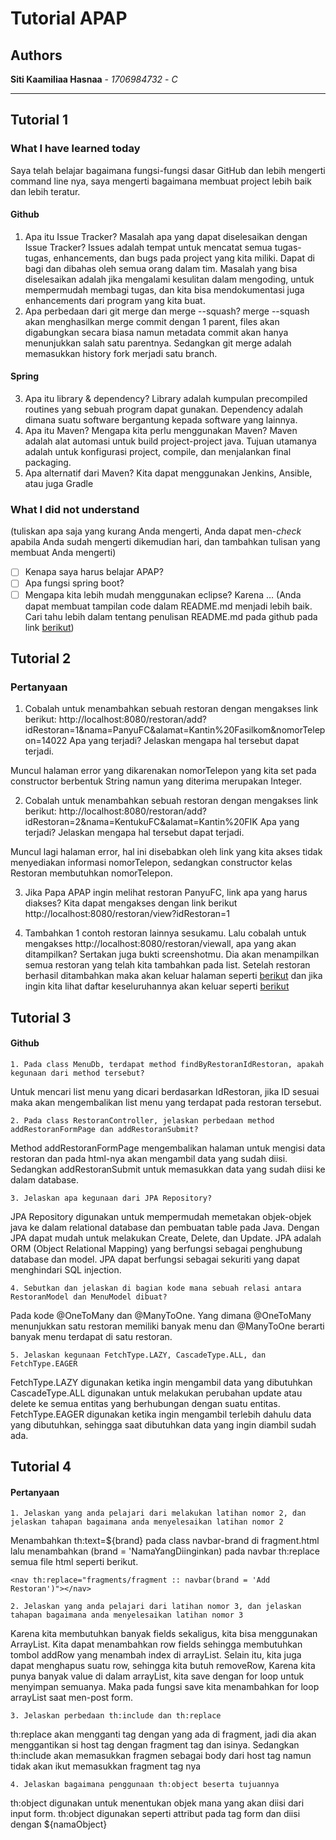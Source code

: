 

# Tutorial APAP
## Authors
**Siti Kaamiliaa Hasnaa** - *1706984732* - *C*

---
## Tutorial 1
### What I have learned today
Saya telah belajar bagaimana fungsi-fungsi dasar GitHub dan lebih mengerti command line nya, saya mengerti bagaimana membuat project lebih baik dan lebih teratur.
#### Github
1. Apa itu Issue Tracker? Masalah apa yang dapat diselesaikan dengan Issue Tracker?
   Issues adalah tempat untuk mencatat semua tugas-tugas, enhancements, dan bugs pada project yang kita miliki. Dapat di bagi dan dibahas oleh semua orang dalam tim.
   Masalah yang bisa diselesaikan adalah jika mengalami kesulitan dalam mengoding, untuk mempermudah membagi tugas, dan kita bisa mendokumentasi juga enhancements dari program yang kita buat. 
2. Apa perbedaan dari git merge dan merge --squash?
merge --squash akan menghasilkan merge commit dengan 1 parent, files akan digabungkan secara biasa namun metadata commit akan hanya menunjukkan salah satu parentnya. Sedangkan git merge adalah memasukkan history fork merjadi satu branch. 
#### Spring
3. Apa itu library & dependency?
Library adalah kumpulan precompiled routines yang sebuah program dapat gunakan. Dependency adalah dimana suatu software bergantung kepada software yang lainnya. 
4. Apa itu Maven? Mengapa kita perlu menggunakan Maven?
Maven adalah alat automasi untuk build project-project java. Tujuan utamanya adalah untuk konfigurasi project, compile, dan menjalankan final packaging.
5. Apa alternatif dari Maven?
Kita dapat menggunakan Jenkins, Ansible, atau juga Gradle
### What I did not understand
(tuliskan apa saja yang kurang Anda mengerti, Anda dapat men-_check_ apabila Anda sudah mengerti
dikemudian hari, dan tambahkan tulisan yang membuat Anda mengerti)
- [ ] Kenapa saya harus belajar APAP?
- [ ] Apa fungsi spring boot?
- [ ] Mengapa kita lebih mudah menggunakan eclipse?
Karena …
(Anda dapat membuat tampilan code dalam README.md menjadi lebih baik. Cari tahu lebih dalam
tentang penulisan README.md pada github pada link
[berikut](https://help.github.com/en/articles/basic-writing-and-formatting-syntax))

## Tutorial 2

### Pertanyaan 
1. Cobalah untuk menambahkan sebuah restoran dengan mengakses link berikut: 
http://localhost:8080/restoran/add?idRestoran=1&nama=PanyuFC&alamat=Kantin%20Fasilkom&nomorTelepon=14022 
Apa yang terjadi? Jelaskan mengapa hal tersebut dapat terjadi.

Muncul halaman error yang dikarenakan nomorTelepon yang kita set pada constructor berbentuk String namun yang diterima merupakan Integer.

2. Cobalah untuk menambahkan sebuah restoran dengan mengakses link berikut: 
http://localhost:8080/restoran/add?idRestoran=2&nama=KentukuFC&alamat=Kantin%20FIK 
Apa yang terjadi? Jelaskan mengapa hal tersebut dapat terjadi.

Muncul lagi halaman error, hal ini disebabkan oleh link yang kita akses tidak menyediakan informasi nomorTelepon, sedangkan constructor kelas Restoran membutuhkan nomorTelepon.

3. Jika Papa APAP ingin melihat restoran PanyuFC, link apa yang harus diakses?
Kita dapat mengakses dengan link berikut http://localhost:8080/restoran/view?idRestoran=1

4. Tambahkan 1 contoh restoran lainnya sesukamu. Lalu cobalah untuk mengakses http://localhost:8080/restoran/viewall, apa yang akan ditampilkan? Sertakan juga bukti screenshotmu.
Dia akan menampilkan semua restoran yang telah kita tambahkan pada list. Setelah restoran berhasil ditambahkan maka akan keluar halaman seperti [berikut](https://i.imgur.com/ONCo9EW.png)
dan jika ingin kita lihat daftar keseluruhannya akan keluar seperti [berikut](https://i.imgur.com/al7Egss.png)

## Tutorial 3
#### Github
    1. Pada class MenuDb, terdapat method findByRestoranIdRestoran, apakah kegunaan dari method tersebut?

Untuk mencari list menu yang dicari berdasarkan IdRestoran, jika ID sesuai maka akan mengembalikan list menu yang terdapat pada restoran tersebut.

    2. Pada class RestoranController, jelaskan perbedaan method addRestoranFormPage dan addRestoranSubmit?

Method addRestoranFormPage mengembalikan halaman untuk mengisi data restoran dan pada html-nya akan mengambil data yang sudah diisi. Sedangkan addRestoranSubmit untuk memasukkan data yang sudah diisi ke dalam database.

    3. Jelaskan apa kegunaan dari JPA Repository?

JPA Repository digunakan untuk mempermudah memetakan objek-objek java ke dalam relational database dan pembuatan table pada Java. Dengan JPA dapat mudah untuk melakukan Create, Delete, dan Update. JPA adalah ORM (Object Relational Mapping) yang berfungsi sebagai penghubung database dan model. JPA dapat berfungsi sebagai sekuriti yang dapat menghindari SQL injection. 

    4. Sebutkan dan jelaskan di bagian kode mana sebuah relasi antara RestoranModel dan MenuModel dibuat?
Pada kode @OneToMany dan @ManyToOne. Yang dimana @OneToMany menunjukkan satu restoran memiliki banyak menu dan @ManyToOne berarti banyak menu terdapat di satu restoran.

    5. Jelaskan kegunaan FetchType.LAZY, CascadeType.ALL, dan FetchType.EAGER

FetchType.LAZY digunakan ketika ingin mengambil data yang dibutuhkan 
CascadeType.ALL digunakan untuk melakukan perubahan update atau delete ke semua entitas yang berhubungan dengan suatu entitas. 
FetchType.EAGER digunakan ketika ingin mengambil terlebih dahulu data yang dibutuhkan, sehingga saat dibutuhkan data yang ingin diambil sudah ada.

## Tutorial 4
#### Pertanyaan
    1. Jelaskan yang anda pelajari dari melakukan latihan nomor 2, dan jelaskan tahapan bagaimana anda menyelesaikan latihan nomor 2

Menambahkan th:text=${brand} pada class navbar-brand di fragment.html lalu menambahkan (brand = 'NamaYangDiinginkan) pada navbar th:replace semua file html seperti berikut. 
```
<nav th:replace="fragments/fragment :: navbar(brand = 'Add Restoran')"></nav>
```

    2. Jelaskan yang anda pelajari dari latihan nomor 3, dan jelaskan tahapan bagaimana anda menyelesaikan latihan nomor 3

Karena kita membutuhkan banyak fields sekaligus, kita bisa menggunakan ArrayList. Kita dapat menambahkan row fields sehingga membutuhkan tombol addRow yang menambah index di arrayList. Selain itu, kita juga dapat menghapus suatu row, sehingga kita butuh removeRow, Karena kita punya banyak value di dalam arrayList, kita save dengan for loop untuk menyimpan semuanya. Maka pada fungsi save kita menambahkan for loop arrayList saat men-post form.

    3. Jelaskan perbedaan th:include dan th:replace

th:replace akan mengganti tag dengan yang ada di fragment, jadi dia akan menggantikan si host tag dengan fragment tag dan isinya. Sedangkan th:include akan memasukkan fragmen sebagai body dari host tag namun tidak akan ikut memasukkan fragment tag nya

    4. Jelaskan bagaimana penggunaan th:object beserta tujuannya

th:object digunakan untuk menentukan objek mana yang akan diisi dari input form. th:object digunakan seperti attribut pada tag form dan diisi dengan ${namaObject}
